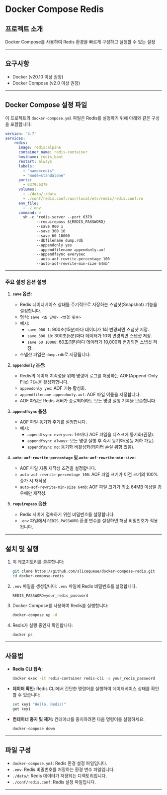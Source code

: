 # Docker Compose Redis

## 프로젝트 소개
Docker Compose를 사용하여 Redis 환경을 빠르게 구성하고 실행할 수 있는 설정

---

## 요구사항
- Docker (v20.10 이상 권장)
- Docker Compose (v2.0 이상 권장)

---

## Docker Compose 설정 파일

이 프로젝트의 `docker-compose.yml` 파일은 Redis를 설정하기 위해 아래와 같은 구성을 포함합니다:

```yaml
version: '3.7'
services:
    redis:
      image: redis:alpine
      container_name: redis-container
      hostname: redis_boot
      restart: always
      labels:
        - "name=redis"
        - "mode=standalone"
      ports:
        - 6379:6379
      volumes:
        - ./data/:/data
        - ./conf/redis.conf:/usr/local/etc/redis/redis.conf:ro
      env_file:
        - ./.env
      command: >
        sh -c "redis-server --port 6379
              --requirepass ${REDIS_PASSWORD}
              --save 900 1
              --save 300 10
              --save 60 10000
              --dbfilename dump.rdb
              --appendonly yes
              --appendfilename appendonly.aof
              --appendfsync everysec
              --auto-aof-rewrite-percentage 100
              --auto-aof-rewrite-min-size 64mb"
```

---

### 주요 설정 옵션 설명

1. **`save` 옵션:**
   - Redis 데이터베이스 상태를 주기적으로 저장하는 스냅샷(Snapshot) 기능을 설정합니다.
   - 형식: `save <초 단위> <변경 횟수>`
   - 예시:
     - `save 900 1`: 900초(15분)마다 데이터가 1회 변경되면 스냅샷 저장.
     - `save 300 10`: 300초(5분)마다 데이터가 10회 변경되면 스냅샷 저장.
     - `save 60 10000`: 60초(1분)마다 데이터가 10,000회 변경되면 스냅샷 저장.
   - 스냅샷 파일은 `dump.rdb`로 저장됩니다.

2. **`appendonly` 옵션:**
   - Redis의 데이터 지속성을 위해 명령어 로그를 저장하는 AOF(Append-Only File) 기능을 활성화합니다.
   - `appendonly yes`: AOF 기능 활성화.
   - `appendfilename appendonly.aof`: AOF 파일 이름을 지정합니다.
   - AOF 파일은 Redis 서버가 종료되더라도 모든 명령 실행 기록을 보존합니다.

3. **`appendfsync` 옵션:**
   - AOF 파일 동기화 주기를 설정합니다.
   - 예시:
     - `appendfsync everysec`: 1초마다 AOF 파일을 디스크에 동기화(권장).
     - `appendfsync always`: 모든 명령 실행 후 즉시 동기화(성능 저하 가능).
     - `appendfsync no`: 동기화 비활성화(데이터 손실 위험 있음).

4. **`auto-aof-rewrite-percentage` 및 `auto-aof-rewrite-min-size`:**
   - AOF 파일 자동 재작성 조건을 설정합니다.
   - `auto-aof-rewrite-percentage 100`: AOF 파일 크기가 이전 크기의 100% 증가 시 재작성.
   - `auto-aof-rewrite-min-size 64mb`: AOF 파일 크기가 최소 64MB 이상일 경우에만 재작성.

5. **`requirepass` 옵션:**
   - Redis 서버에 접속하기 위한 비밀번호를 설정합니다.
   - `.env` 파일에서 `REDIS_PASSWORD` 환경 변수를 설정하면 해당 비밀번호가 적용됩니다.

---

## 설치 및 실행

1. 이 레포지토리를 클론합니다:
   ```bash
   git clone https://github.com/slicequeue/docker-compose-redis.git
   cd docker-compose-redis
   ```

2. `.env` 파일을 생성합니다:
   `.env` 파일에 Redis 비밀번호를 설정합니다.
   ```env
   REDIS_PASSWORD=your_redis_password
   ```

3. Docker Compose를 사용하여 Redis를 실행합니다:
   ```bash
   docker-compose up -d
   ```

4. Redis가 실행 중인지 확인합니다:
   ```bash
   docker ps
   ```

---

## 사용법

- **Redis CLI 접속:**
  ```bash
  docker exec -it redis-container redis-cli -a your_redis_password
  ```

- **데이터 확인:**
  Redis CLI에서 간단한 명령어를 실행하여 데이터베이스 상태를 확인할 수 있습니다:
  ```bash
  set key1 "Hello, Redis!"
  get key1
  ```

- **컨테이너 중지 및 제거:**
  컨테이너를 중지하려면 다음 명령어를 실행하세요:
  ```bash
  docker-compose down
  ```

---

## 파일 구성
- `docker-compose.yml`: Redis 환경 설정 파일입니다.
- `.env`: Redis 비밀번호를 저장하는 환경 변수 파일입니다.
- `./data/`: Redis 데이터가 저장되는 디렉토리입니다.
- `./conf/redis.conf`: Redis 설정 파일입니다.

---
